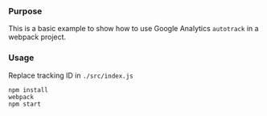 ### Purpose

This is a basic example to show how to use Google Analytics `autotrack` in a webpack project.

### Usage

Replace tracking ID in `./src/index.js`

```
npm install
webpack
npm start
```
